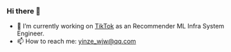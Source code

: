 ### Hi there 👋
- 🔭 I’m currently working on [TikTok](https://tiktok.com) as an Recommender ML Infra System Engineer. 
- 📫 How to reach me: yinze_wjw@qq.com
<!--
**yinze00/yinze00** is a ✨ _special_ ✨ repository because its `README.md` (this file) appears on your GitHub profile.

Here are some ideas to get you started:

- 🔭 I’m currently working on ...
- 🌱 I’m currently learning ...
- 👯 I’m looking to collaborate on ...
- 🤔 I’m looking for help with ...
- 💬 Ask me about ...
- 📫 How to reach me: 拼多多，上海
- 😄 Pronouns: 胤泽
- ⚡ Fun fact: ...
-->
